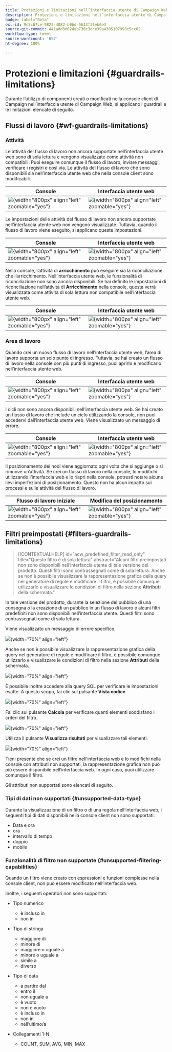 ```yaml
---
title: Protezioni e limitazioni nell’interfaccia utente di Campaign Web
description: Protezioni e limitazioni nell’interfaccia utente di Campaign Web
badge: label="Beta"
exl-id: 9c8c67ce-9823-4082-b0bd-5613f3feb6e3
source-git-commit: 441add3d624ab730c3dce39a4305107998c5cc62
workflow-type: tm+mt
source-wordcount: '657'
ht-degree: 100%

---
```


# Protezioni e limitazioni {#guardrails-limitations}

Durante l’utilizzo di componenti creati o modificati nella console client di Campaign nell’interfaccia utente di Campaign Web, si applicano i guardrail e le limitazioni elencate di seguito.

## Flussi di lavoro {#wf-guardrails-limitations}

### Attività

Le attività del flusso di lavoro non ancora supportate nell’interfaccia utente web sono di sola lettura e vengono visualizzate come attività non compatibili. Puoi eseguire comunque il flusso di lavoro, inviare messaggi, verificare i registri e così via. Le attività del flusso di lavoro che sono disponibili sia nell’interfaccia utente web che nella console client sono modificabili.

| Console | Interfaccia utente web |
| --- | --- |
| ![](assets/limitations-activities-console.png){width="800px" align="left" zoomable="yes"} | ![](assets/limitations-activities-web.png){width="800px" align="left" zoomable="yes"} |

Le impostazioni delle attività del flusso di lavoro non ancora supportate nell’interfaccia utente web non vengono visualizzate. Tuttavia, quando il flusso di lavoro viene eseguito, si applicano queste impostazioni.

| Console | Interfaccia utente web |
| --- | --- |
| ![](assets/limitations-options-console.png){width="800px" align="left" zoomable="yes"} | ![](assets/limitations-options-web.png){width="800px" align="left" zoomable="yes"} |

Nella console, l’attività di **arricchimento** può eseguire sia la riconciliazione che l’arricchimento. Nell’interfaccia utente web, le funzionalità di riconciliazione non sono ancora disponibili. Se hai definito le impostazioni di riconciliazione nell’attività di **Arricchimento** nella console, questa verrà visualizzata come attività di sola lettura non compatibile nell’interfaccia utente web.

| Console | Interfaccia utente web |
| --- | --- |
| ![](assets/limitations-options-console.png){width="800px" align="left" zoomable="yes"} | ![](assets/limitations-options-web.png){width="800px" align="left" zoomable="yes"} |

### Area di lavoro

Quando crei un nuovo flusso di lavoro nell’interfaccia utente web, l’area di lavoro supporta un solo punto di ingresso. Tuttavia, se hai creato un flusso di lavoro nella console con più punti di ingresso, puoi aprirlo e modificarlo nell’interfaccia utente web.

| Console | Interfaccia utente web |
| --- | --- |
| ![](assets/limitations-multiple-console.png){width="800px" align="left" zoomable="yes"} | ![](assets/limitations-multiple-web.png){width="800px" align="left" zoomable="yes"} |

I cicli non sono ancora disponibili nell’interfaccia utente web. Se hai creato un flusso di lavoro che include un ciclo utilizzando la console, non puoi accedervi dall’interfaccia utente web. Viene visualizzato un messaggio di errore.

| Console | Interfaccia utente web |
| --- | --- |
| ![](assets/limitations-loops-console.png){width="800px" align="left" zoomable="yes"} | ![](assets/limitations-loops-web.png){width="800px" align="left" zoomable="yes"} |

Il posizionamento dei nodi viene aggiornato ogni volta che si aggiunge o si rimuove un’attività. Se crei un flusso di lavoro nella console, lo modifichi utilizzando l’interfaccia web e lo riapri nella console, potresti notare alcune lievi imperfezioni di posizionamento. Questo non ha alcun impatto sui processi e sulle attività del flusso di lavoro.

| Flusso di lavoro iniziale | Modifica del posizionamento |
| --- | --- |
| ![](assets/limitations-positioning1.png){width="800px" align="left" zoomable="yes"} | ![](assets/limitations-positioning2.png){width="800px" align="left" zoomable="yes"} |

## Filtri preimpostati {#filters-guardrails-limitations}

>[!CONTEXTUALHELP]
>id="acw_predefined_filter_read_only"
>title="Questo filtro è di sola lettura"
>abstract="Alcuni filtri preimpostati non sono disponibili nell’interfaccia utente di tale versione del prodotto. Questi filtri sono contrassegnati come di sola lettura. Anche se non è possibile visualizzare la rappresentazione grafica della query nel generatore di regole e modificare il filtro, è possibile comunque utilizzarlo e visualizzare le condizioni di filtro nella sezione **Attributi** della schermata."

In tale versione del prodotto, durante la selezione del pubblico di una consegna o la creazione di un pubblico in un flusso di lavoro e alcuni filtri predefiniti non sono disponibili nell’interfaccia utente. Questi filtri sono contrassegnati come di sola lettura.

Viene visualizzato un messaggio di errore specifico.

![](assets/filter-unavailable.png){width="70%" align="left"}

Anche se non è possibile visualizzare la rappresentazione grafica della query nel generatore di regole e modificare il filtro, è possibile comunque utilizzarlo e visualizzare le condizioni di filtro nella sezione **Attributi** della schermata.

![](assets/rule-edit.png){width="70%" align="left"}

È possibile inoltre accedere alla query SQL per verificare le impostazioni esatte. A questo scopo, fai clic sul pulsante **Vista codice**.

![](assets/rule-code-view.png){width="70%" align="left"}

Fai clic sul pulsante **Calcola** per verificare quanti elementi soddisfano i criteri del filtro.

![](assets/rule-calculate.png){width="70%" align="left"}

Utilizza il pulsante **Visualizza risultati** per visualizzare tali elementi.

![](assets/rule-view-results.png){width="70%" align="left"}

Tieni presente che se crei un filtro nell’interfaccia web e lo modifichi nella console con attributi non supportati, la rappresentazione grafica non può più essere disponibile nell’interfaccia web. In ogni caso, puoi utilizzare comunque il filtro.

Gli attributi non supportati sono elencati di seguito.

### Tipi di dati non supportati {#unsupported-data-type}

Durante la visualizzazione di un filtro o di una regola nell’interfaccia web, i seguenti tipi di dati disponibili nella console client non sono supportati:

* Data e ora
* ora
* intervallo di tempo
* doppio
* mobile

### Funzionalità di filtro non supportate {#unsupported-filtering-capabilities}

Quando un filtro viene creato con espressioni e funzioni complesse nella console client, non può essere modificato nell’interfaccia web.

Inoltre, i seguenti operatori non sono supportati:

* Tipo numerico
   * è incluso in
   * non in

* Tipo di stringa
   * maggiore di
   * minore di
   * maggiore o uguale a
   * minore o uguale a
   * simile a
   * diverso

* Tipo di data
   * a partire dal
   * entro il
   * non uguale a
   * è vuoto
   * non è vuoto
   * è incluso in
   * non in
   * nell’ultimo/a

* Collegamenti 1-N
   * COUNT, SUM, AVG, MIN, MAX
